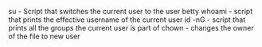 su - Script that switches the current user to the user betty
whoami - script that prints the effective username of the current user
id -nG - script that prints all the groups the current user is part of
chown - changes the owner of the file to new user
